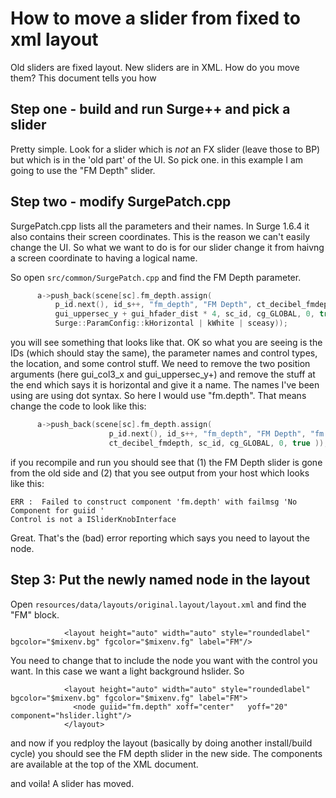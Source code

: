 # How to move a slider from fixed to xml layout 

Old sliders are fixed layout. New sliders are in XML. How do you move them? This document tells you how

## Step one - build and run Surge++ and pick a slider

Pretty simple. Look for a slider which is *not* an FX slider (leave those to BP) but which is in the 'old part' of the UI. So pick
one. in this example I am going to use the "FM Depth" slider.

## Step two - modify SurgePatch.cpp

SurgePatch.cpp lists all the parameters and their names. In Surge 1.6.4 it also contains their screen coordinates.
This is the reason we can't easily change the UI. So what we want to do is for our slider change it from haivng a 
screen coordinate to having a logical name.

So open `src/common/SurgePatch.cpp` and find the FM Depth parameter.

```cpp
      a->push_back(scene[sc].fm_depth.assign(
          p_id.next(), id_s++, "fm_depth", "FM Depth", ct_decibel_fmdepth, gui_col3_x,
          gui_uppersec_y + gui_hfader_dist * 4, sc_id, cg_GLOBAL, 0, true,
          Surge::ParamConfig::kHorizontal | kWhite | sceasy));
```

you will see something that looks like that. OK so what you are seeing is the IDs (which should stay the same),
the parameter names and control types, the location, and some control stuff. We need to remove the
two position arguments (here gui_col3_x and gui_uppersec_y+) and remove the stuff at the end which says it is horizontal
and give it a name. The names I've been using are using dot syntax. So here I would use "fm.depth". That means change
the code to look like this:

```cpp
      a->push_back(scene[sc].fm_depth.assign(
                      p_id.next(), id_s++, "fm_depth", "FM Depth", "fm.depth",
                      ct_decibel_fmdepth, sc_id, cg_GLOBAL, 0, true ));
```

if you recompile and run you should see that (1) the FM Depth slider is gone from the old side and (2) that you see output
from your host which looks like this:

```
ERR :  Failed to construct component 'fm.depth' with failmsg 'No Component for guiid '
Control is not a ISliderKnobInterface
```

Great. That's the (bad) error reporting which says you need to layout the node. 

## Step 3: Put the newly named node in the layout

Open `resources/data/layouts/original.layout/layout.xml` and find the "FM" block.

```
            <layout height="auto" width="auto" style="roundedlabel" bgcolor="$mixenv.bg" fgcolor="$mixenv.fg" label="FM"/>
```

You need to change that to include the node you want with the control you want. In this case we want a light background
hslider. So 

```
            <layout height="auto" width="auto" style="roundedlabel" bgcolor="$mixenv.bg" fgcolor="$mixenv.fg" label="FM">
              <node guiid="fm.depth" xoff="center"   yoff="20" component="hslider.light"/>
            </layout>
```

and now if you redploy the layout (basically by doing another install/build cycle) you should see the FM depth slider in the new side. The components
are available at the top of the XML document.

and voila! A slider has moved.
